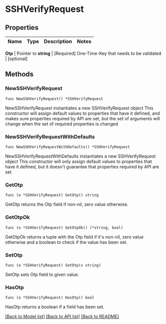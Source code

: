 # SSHVerifyRequest


## Properties

Name | Type | Description | Notes
------------ | ------------- | ------------- | -------------


**Otp** | Pointer to **string** | [Required] One-Time-Key that needs to be validated | [optional] 



## Methods


### NewSSHVerifyRequest

`func NewSSHVerifyRequest() *SSHVerifyRequest`

NewSSHVerifyRequest instantiates a new SSHVerifyRequest object
This constructor will assign default values to properties that have it defined,
and makes sure properties required by API are set, but the set of arguments
will change when the set of required properties is changed

### NewSSHVerifyRequestWithDefaults

`func NewSSHVerifyRequestWithDefaults() *SSHVerifyRequest`

NewSSHVerifyRequestWithDefaults instantiates a new SSHVerifyRequest object
This constructor will only assign default values to properties that have it defined,
but it doesn't guarantee that properties required by API are set


### GetOtp

`func (o *SSHVerifyRequest) GetOtp() string`

GetOtp returns the Otp field if non-nil, zero value otherwise.

### GetOtpOk

`func (o *SSHVerifyRequest) GetOtpOk() (*string, bool)`

GetOtpOk returns a tuple with the Otp field if it's non-nil, zero value otherwise
and a boolean to check if the value has been set.

### SetOtp

`func (o *SSHVerifyRequest) SetOtp(v string)`

SetOtp sets Otp field to given value.


### HasOtp

`func (o *SSHVerifyRequest) HasOtp() bool`

HasOtp returns a boolean if a field has been set.









[[Back to Model list]](../README.md#documentation-for-models) [[Back to API list]](../README.md#documentation-for-api-endpoints) [[Back to README]](../README.md)



